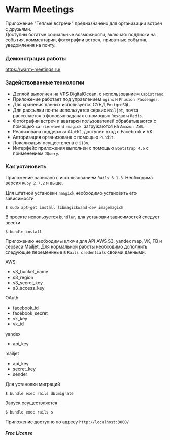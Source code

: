 # Warm Meetings

Приложение "Теплые встречи" предназначено для организации встреч с друзьями.  
Доступны богатые социальные возможности, включая: подписки на события, комментарии, фотографии встреч, приватные события, уведомления на почту.

### Демонстрация работы

https://warm-meetings.ru/

### Задействованные технологии

 - Деплой выполнен на VPS DigitalOcean, с использованием `Capistrano`.
  - Приложение работает под управлением `nginx` и `Phusion Passenger`. 
  - Для хранения данных используется СУБД `PostgreSQL`.  
  - Для рассылки почты используется сервис `Mailjet`, почта рассылается в фоновых задачах с помощью `Resque` и `Redis`. 
  - Фотографии встреч  и аватарки пользователей обрабатываются с помощью `carrierwave` и `rmagick`, загружаются на `Amazon AWS`.
- Реализована поддержка `OAuth2`, доступен вход с Facebook и VK.
- Авторизация организована с помощью `Pundit`.
- Локализация осуществлена с `i18n`.
- Интерфейс приложения выполнен с помощью `Bootstrap 4.6` с применением `JQuery`.

### Как установить 

Приложение написано с использованием `Rails 6.1.3`. Необходима версия `Ruby 2.7.2` и выше.

Для штатной установки `rmagick` необходимо установить его зависимости 

    $ sudo apt-get install libmagickwand-dev imagemagick
    
В проекте используется `bundler`, для установки зависимостей следует ввести

    $ bundle install

Приложению необходимы ключи для API AWS S3, yandex map, VK, FB и сервиса Mailjet.
Для нормальной работы необходимо дополнить следующие переменнные в `Rails credentials` своими данными.

AWS:
 - s3_bucket_name
 - s3_region
 - s3_secret_key
 - s3_access_key

 OAuth:
 - facebook_id
 - facebook_secret
 - vk_key
 - vk_id
 
 yandex
 - api_key

mailjet
 - api_key
 - secret_key
 - sender
 
 Для установки миграций

    $ bundle exec rails db:migrate

 Запуск осуществляется

    $ bundle exec rails s

 Приложение доступно по адресу `http://localhost:3000/`

##### Free License
